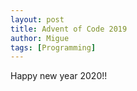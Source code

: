 ```yaml
---
layout: post
title: Advent of Code 2019
author: Migue
tags: [Programming]
---
```


Happy new year 2020!!

